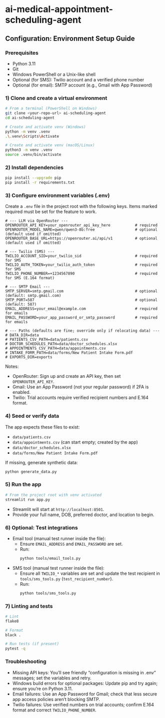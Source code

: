 # ai-medical-appointment-scheduling-agent

## Configuration: Environment Setup Guide

### Prerequisites
- Python 3.11
- Git
- Windows PowerShell or a Unix-like shell
- Optional (for SMS): Twilio account and a verified phone number
- Optional (for email): SMTP account (e.g., Gmail with App Password)

### 1) Clone and create a virtual environment
```bash
# From a terminal (PowerShell on Windows)
git clone <your-repo-url> ai-scheduling-agent
cd ai-scheduling-agent

# Create and activate venv (Windows)
python -m venv .venv
.\.venv\Scripts\Activate

# Create and activate venv (macOS/Linux)
python3 -m venv .venv
source .venv/bin/activate
```

### 2) Install dependencies
```bash
pip install --upgrade pip
pip install -r requirements.txt
```

### 3) Configure environment variables (.env)
Create a `.env` file in the project root with the following keys. Items marked required must be set for the feature to work.

```dotenv
# --- LLM via OpenRouter ---
OPENROUTER_API_KEY=your_openrouter_api_key_here           # required
OPENROUTER_MODEL_NAME=qwen/qwen3-8b:free                  # optional (default used if omitted)
OPENROUTER_BASE_URL=https://openrouter.ai/api/v1          # optional (default used if omitted)

# --- Twilio (SMS) ---
TWILIO_ACCOUNT_SID=your_twilio_sid                        # required for SMS
TWILIO_AUTH_TOKEN=your_twilio_auth_token                  # required for SMS
TWILIO_PHONE_NUMBER=+1234567890                           # required for SMS (E.164 format)

# --- SMTP Email ---
SMTP_SERVER=smtp.gmail.com                                # optional (default: smtp.gmail.com)
SMTP_PORT=587                                             # optional (default: 587)
EMAIL_ADDRESS=your_email@example.com                      # required for emails
EMAIL_PASSWORD=your_app_password_or_smtp_password         # required for emails

# --- Paths (defaults are fine; override only if relocating data) ---
# DATA_DIR=data
# PATIENTS_CSV_PATH=data/patients.csv
# DOCTOR_SCHEDULES_PATH=data/doctor_schedules.xlsx
# APPOINTMENTS_CSV_PATH=data/appointments.csv
# INTAKE_FORM_PATH=data/forms/New Patient Intake Form.pdf
# EXPORTS_DIR=exports
```

Notes:
- OpenRouter: Sign up and create an API key, then set `OPENROUTER_API_KEY`.
- Gmail: Use an App Password (not your regular password) if 2FA is enabled.
- Twilio: Trial accounts require verified recipient numbers and E.164 format.

### 4) Seed or verify data
The app expects these files to exist:
- `data/patients.csv`
- `data/appointments.csv` (can start empty; created by the app)
- `data/doctor_schedules.xlsx`
- `data/forms/New Patient Intake Form.pdf`

If missing, generate synthetic data:
```bash
python generate_data.py
```

### 5) Run the app
```bash
# From the project root with venv activated
streamlit run app.py
```
- Streamlit will start at `http://localhost:8501`.
- Provide your full name, DOB, preferred doctor, and location to begin.

### 6) Optional: Test integrations
- Email tool (manual test runner inside the file):
  - Ensure `EMAIL_ADDRESS` and `EMAIL_PASSWORD` are set.
  - Run:
    ```bash
    python tools/email_tools.py
    ```
- SMS tool (manual test runner inside the file):
  - Ensure all `TWILIO_*` variables are set and update the test recipient in `tools/sms_tools.py` (`test_recipient_number`).
  - Run:
    ```bash
    python tools/sms_tools.py
    ```

### 7) Linting and tests
```bash
# Lint
flake8

# Format
black .

# Run tests (if present)
pytest -q
```

### Troubleshooting
- Missing API keys: You’ll see friendly “configuration is missing in .env” messages; set the variables and retry.
- Windows build errors for optional packages: Update pip and try again; ensure you’re on Python 3.11.
- Email failures: Use an App Password for Gmail; check that less secure app access policies aren’t blocking SMTP.
- Twilio failures: Use verified numbers on trial accounts; confirm E.164 format and correct `TWILIO_PHONE_NUMBER`.
